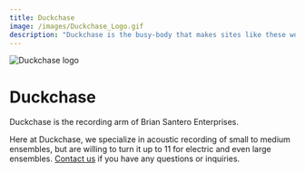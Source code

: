 ```yaml
---
title: Duckchase
image: /images/Duckchase_Logo.gif
description: "Duckchase is the busy-body that makes sites like these work!"
---
```


<img class="pure-img float-left pad-left portfolio-img-right" src="/images/Duckchase_Logo.gif" alt="Duckchase logo" />

# Duckchase

Duckchase is the recording arm of Brian Santero Enterprises.

Here at Duckchase, we specialize in acoustic recording of small to medium ensembles, but are willing to turn it up to 11 for electric and even large ensembles. [Contact us](/contact/) if you have any questions or inquiries.
